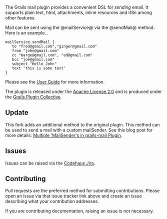 The Grails mail plugin provides a convenient DSL for _sending_ email. It supports plain text, html, attachments, inline resources and i18n among other features.

Mail can be sent using the @mailService@ via the @sendMail@ method. Here is an example…

    mailService.sendMail {
       to "fred@gmail.com","ginger@gmail.com"
       from "john@gmail.com"
       cc "marge@gmail.com", "ed@gmail.com"
       bcc "joe@gmail.com"
       subject "Hello John"
       text 'this is some text'
    }

Please see the [User Guide](http://gpc.github.com/grails-mail/ "Grails Mail Plugin @ GitHub") for more information.

The plugin is released under the [Apache License 2.0](http://www.apache.org/licenses/LICENSE-2.0.html "Apache License, Version 2.0 - The Apache Software Foundation") and is produced under the [Grails Plugin Collective](http://gpc.github.com/).

## Update

This fork adds an additional method to the original plugin. This method can be used to send a mail with a custom mailSender. See this blog post for more details: [Multiple 'MailSender's in grails-mail Plugin](http://code.vith.me/2011/05/multiple-mailsenders-in-grails-mail.html "code.vith.me - Multiple 'MailSender's in grails-mail Plugin").

## Issues

Issues can be raised via the [Codehaus Jira](http://jira.codehaus.org/browse/GRAILSPLUGINS/component/13340 "Grails Plugins: Grails-Mail - jira.codehaus.org").

## Contributing

Pull requests are the preferred method for submitting contributions. Please open an issue via that issue tracker link above and create an issue describing what your contribution addresses.

If you are contributing documentation, raising an issue is not necessary.

